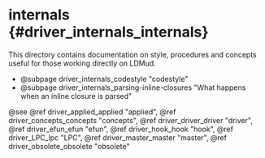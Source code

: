internals {#driver_internals_internals}
=======================================
This directory contains documentation on style, procedures and concepts useful for those working directly on LDMud.

- @subpage driver_internals_codestyle "codestyle"
- @subpage driver_internals_parsing-inline-closures "What happens when an inline closure is parsed"

@see @ref driver_applied_applied "applied", @ref driver_concepts_concepts "concepts", @ref driver_driver_driver "driver", @ref driver_efun_efun "efun", @ref driver_hook_hook "hook", @ref driver_LPC_lpc "LPC", @ref driver_master_master "master", @ref driver_obsolete_obsolete "obsolete"
